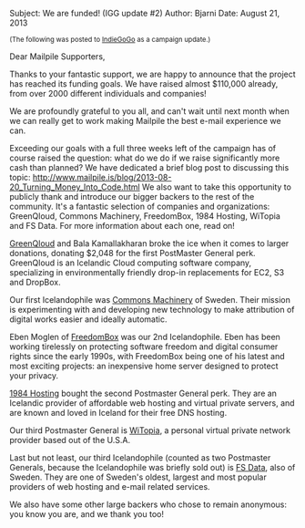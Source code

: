 Subject: We are funded! (IGG update #2)
Author: Bjarni
Date: August 21, 2013

<small>(The following was posted to [IndieGoGo](http://igg.me/at/mailpile)
as a campaign update.)</small>

Dear Mailpile Supporters,

Thanks to your fantastic support, we are happy to announce that the
project has reached its funding goals. We have raised almost $110,000
already, from over 2000 different individuals and companies!

We are profoundly grateful to you all, and can't wait until next month
when we can really get to work making Mailpile the best e-mail
experience we can.

Exceeding our goals with a full three weeks left of the campaign has of
course raised the question: what do we do if we raise significantly more
cash than planned? We have dedicated a brief blog post to discussing
this topic:
<http://www.mailpile.is/blog/2013-08-20_Turning_Money_Into_Code.html> We
also want to take this opportunity to publicly thank and introduce our
bigger backers to the rest of the community. It's a fantastic selection
of companies and organizations: GreenQloud, Commons Machinery,
FreedomBox, 1984 Hosting, WiTopia and FS Data. For more information
about each one, read on!

[GreenQloud](http://greenqloud.com/) and Bala Kamallakharan broke the
ice when it comes to larger donations, donating $2,048 for the first
PostMaster General perk. GreenQloud is an Icelandic Cloud computing
software company, specializing in environmentally friendly drop-in
replacements for EC2, S3 and DropBox.

Our first Icelandophile was
[Commons Machinery](http://commonsmachinery.se/) of Sweden. Their
mission is experimenting with and developing new technology to make
attribution of digital works easier and ideally automatic.

Eben Moglen of [FreedomBox](http://freedomboxfoundation.org/) was our
2nd Icelandophile. Eben has been working tirelessly on protecting
software freedom and digital consumer rights since the early 1990s, with
FreedomBox being one of his latest and most exciting projects: an
inexpensive home server designed to protect your privacy.

[1984 Hosting](https://www.1984hosting.com/) bought the second
Postmaster General perk. They are an Icelandic provider of affordable
web hosting and virtual private servers, and are known and loved in
Iceland for their free DNS hosting.

Our third Postmaster General is [WiTopia](https://www.witopia.net/), a
personal virtual private network provider based out of the U.S.A.

Last but not least, our third Icelandophile (counted as two Postmaster
Generals, because the Icelandophile was briefly sold out) is
[FS Data](https://fsdata.se/), also of Sweden. They are one of
Sweden's oldest, largest and most popular providers of web hosting and
e-mail related services.

We also have some other large backers who chose to remain anonymous: you
know you are, and we thank you too!

